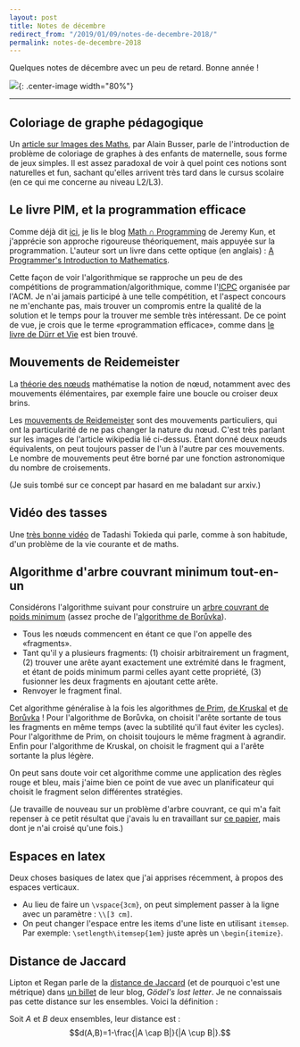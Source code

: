 ```yaml
---
layout: post
title: Notes de décembre
redirect_from: "/2019/01/09/notes-de-decembre-2018/"
permalink: notes-de-decembre-2018
---
```


Quelques notes de décembre avec un peu de retard. Bonne année !

![](assets/etoile.png){: .center-image width="80%"}

---

## Coloriage de graphe pédagogique
Un 
[article sur Images des Maths](http://images.math.cnrs.fr/Jeux-sur-graphes.html?lang=fr), 
par Alain Busser, parle de l'introduction de problème de coloriage de graphes à 
des enfants de maternelle, sous forme de jeux simples. Il est assez paradoxal de
voir à quel point ces notions sont naturelles et fun, sachant qu'elles arrivent 
très tard dans le cursus scolaire (en ce qui me concerne au niveau L2/L3). 

## Le livre PIM, et la programmation efficace

Comme déjà dit [ici](./blogs), je lis le blog 
[Math $\cap$ Programming](https://jeremykun.com/)
de Jeremy Kun, et j'apprécie son approche rigoureuse théoriquement, mais appuyée 
sur la programmation. L'auteur sort un livre dans cette optique (en anglais) : 
[A Programmer's Introduction to Mathematics](https://pimbook.org/). 

Cette façon de voir l'algorithmique se rapproche un peu de 
des compétitions de programmation/algorithmique, comme 
l'[ICPC](https://icpc.baylor.edu/) organisée par l'ACM. Je n'ai jamais 
participé à une telle compétition, et l'aspect concours ne m'enchante pas, 
mais trouver un compromis entre la qualité de la 
solution et le temps pour la trouver me semble très intéressant. 
De ce point de vue, je crois que le terme 
«programmation efficace», comme dans 
[le livre de Dürr et Vie](http://tryalgo.org/book/) est bien trouvé. 

## Mouvements de Reidemeister 

La [théorie des nœuds](https://fr.wikipedia.org/wiki/Théorie_des_nœuds) 
mathématise la notion de nœud, notamment avec des mouvements élémentaires, par 
exemple faire une boucle ou croiser deux brins. 

Les 
[mouvements de Reidemeister](https://fr.wikipedia.org/wiki/Mouvements_de_Reidemeister)
sont des mouvements particuliers, qui ont la particularité de ne pas changer la 
nature du nœud. C'est très parlant sur les images de l'article wikipedia lié 
ci-dessus. Étant donné deux nœuds équivalents, on peut toujours passer de l'un 
à l'autre par ces mouvements. Le nombre de mouvements peut être borné par une 
fonction astronomique du nombre de croisements.  

(Je suis tombé sur ce concept par hasard en me baladant sur arxiv.)

## Vidéo des tasses
Une 
[très bonne vidéo](https://www.youtube.com/watch?v=9N1aYy8Q9jo&feature=youtu.be) 
de Tadashi Tokieda qui parle, comme à son habitude, d'un 
problème de la vie courante et de maths.

## Algorithme d'arbre couvrant minimum tout-en-un

Considérons l'algorithme suivant pour construire un 
[arbre couvrant de poids minimum](https://fr.wikipedia.org/wiki/Arbre_couvrant_de_poids_minimal)
(assez proche de 
l'[algorithme de Borůvka](https://fr.wikipedia.org/wiki/Algorithme_de_Bor%C5%AFvka)).

* Tous les nœuds commencent en étant ce que l'on appelle des «fragments».
* Tant qu'il y a plusieurs fragments: (1) choisir arbitrairement un fragment, 
(2) trouver une arête ayant exactement une extrémité  dans le fragment, et étant de 
poids minimum parmi celles ayant cette propriété, (3) fusionner les deux 
fragments en ajoutant cette arête.
* Renvoyer le fragment final. 

Cet algorithme généralise à la fois les algorithmes 
[de Prim](https://fr.wikipedia.org/wiki/Algorithme_de_Prim), 
[de Kruskal](https://fr.wikipedia.org/wiki/Algorithme_de_Kruskal) et 
[de Borůvka](https://fr.wikipedia.org/wiki/Algorithme_de_Bor%C5%AFvka) ! 
Pour l'algorithme de Borůvka, on choisit l'arête sortante de tous les fragments 
en même temps (avec la subtilité qu'il faut éviter les cycles). Pour 
l'algorithme de Prim, on choisit toujours le même fragment à agrandir. Enfin 
pour l'algorithme de Kruskal, on choisit le fragment qui a l'arête sortante la 
plus légère. 

On peut sans doute voir cet algorithme comme une application des règles rouge 
et bleu, mais j'aime bien ce point de vue avec un planificateur qui choisit le
fragment selon différentes stratégies.

(Je travaille de nouveau sur un problème d'arbre couvrant, ce qui m'a fait 
repenser à ce petit résultat que j'avais lu en travaillant sur 
[ce papier](https://pages.lip6.fr/Laurent.Feuilloley/publications/error_sensitive.html),
mais dont je n'ai croisé qu'une fois.)


## Espaces en latex

Deux choses basiques de latex que j'ai apprises récemment, à propos des espaces 
verticaux. 

* Au lieu de faire un `\vspace{3cm}`, on peut simplement passer à la ligne avec un 
paramètre : `\\[3 cm]`.
* On peut changer l'espace entre les items d'une liste en utilisant `itemsep`. 
Par exemple: `\setlength\itemsep{1em}` juste après un `\begin{itemize}`.

## Distance de Jaccard
Lipton et Regan parle de la 
[distance de Jaccard](https://fr.wikipedia.org/wiki/Indice_et_distance_de_Jaccard) 
(et de pourquoi c'est une métrique) dans
[un billet](https://rjlipton.wordpress.com/2018/12/14/explaining-the-jaccard-metric/)
de leur blog, *Gödel's lost letter*. Je ne connaissais pas cette distance sur 
les ensembles. Voici la définition : 

Soit $A$ et $B$ deux ensembles, leur distance est :
$$d(A,B)=1-\frac{|A \cap B|}{|A \cup B|}.$$


